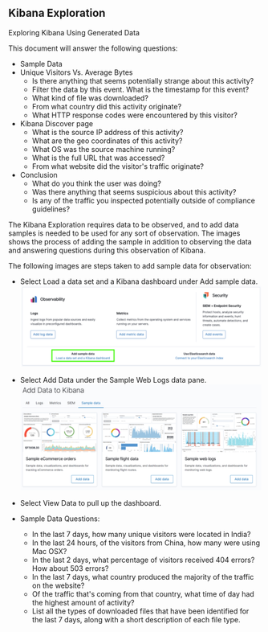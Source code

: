 ## Kibana Exploration
Exploring Kibana Using Generated Data

This document will answer the following questions:
- Sample Data
- Unique Visitors Vs. Average Bytes
  - Is there anything that seems potentially strange about this activity?
  - Filter the data by this event. What is the timestamp for this event?
  - What kind of file was downloaded?
  - From what country did this activity originate?
  - What HTTP response codes were encountered by this visitor?
- Kibana Discover page
  - What is the source IP address of this activity?
  - What are the geo coordinates of this activity?
  - What OS was the source machine running?
  - What is the full URL that was accessed?
  - From what website did the visitor's traffic originate?
- Conclusion
  - What do you think the user was doing?
  - Was there anything that seems suspicious about this activity?
  - Is any of the traffic you inspected potentially outside of compliance guidelines?

The Kibana Exploration requires data to be observed, and to add data samples is needed to be used for any sort of observation. The images shows the process of adding the sample in addition to observing the data and answering questions during this observation of Kibana.

The following images are steps taken to add sample data for observation:

- Select Load a data set and a Kibana dashboard under Add sample data.
![/Images/Kibana_Exploration_Images/AddingSampleData.PNG](https://github.com/ShinHJP/Project-13/blob/main/Images/Kibana_Exploration_Images/AddingSampleData.PNG)

- Select Add Data under the Sample Web Logs data pane.
![/Images/Kibana_Exploration_Images/AddDataWebLog.PNG](https://github.com/ShinHJP/Project-13/blob/main/Images/Kibana_Exploration_Images/AddDataWebLog.PNG)

- Select View Data to pull up the dashboard.

- Sample Data Questions:
  - In the last 7 days, how many unique visitors were located in India?
  - In the last 24 hours, of the visitors from China, how many were using Mac OSX?
  - In the last 2 days, what percentage of visitors received 404 errors? How about 503 errors?
  - In the last 7 days, what country produced the majority of the traffic on the website?
  - Of the traffic that's coming from that country, what time of day had the highest amount of activity?
  - List all the types of downloaded files that have been identified for the last 7 days, along with a short description of each file type.
